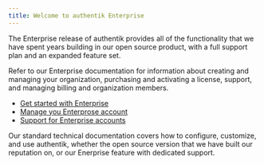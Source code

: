 ```yaml
---
title: Welcome to authentik Enterprise
---
```


The Enterprise release of authentik provides all of the functionality that we have spent years building in our open source product, with a full support plan and an expanded feature set.

Refer to our Enterprise documentation for information about creating and managing your organization, purchasing and activating a license, support, and managing billing and organization members.

-   [Get started with Enterprise](./get-started.md)
-   [Manage you Enterprose account](./manage-enterprise.md)
-   [Support for Enterprise accounts](./entsupport.md)

Our standard technical documentation covers how to configure, customize, and use authentik, whether the open source version that we have built our reputation on, or our Enerprise feature with dedicated support.
